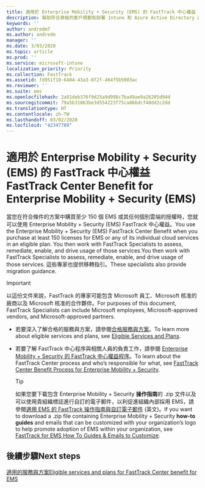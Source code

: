 ```yaml
---
title: 適用於 Enterprise Mobility + Security (EMS) 的 FastTrack 中心權益
description: 幫助符合資格的客戶規劃和部署 Intune 和 Azure Active Directory 進階版的計畫
keywords: ''
author: andredm7
ms.author: andredm
manager: ''
ms.date: 3/03/2020
ms.topic: article
ms.prod: ''
ms.service: microsoft-intune
localization_priority: Priority
ms.collection: FastTrack
ms.assetid: fd951f10-6404-43a3-8f2f-464f5b5003ac
ms.reviewer: ''
ms.suite: ems
ms.openlocfilehash: 2a81deb376f9d25a9d998c7ba49ae9a26205d94d
ms.sourcegitcommit: 79a5b31863be3d554223f75ca866dcf40dd2c2dd
ms.translationtype: HT
ms.contentlocale: zh-TW
ms.lasthandoff: 03/02/2020
ms.locfileid: "42347789"
---
```

# <a name="fasttrack-center-benefit-for-enterprise-mobility--security-ems"></a><span data-ttu-id="33e24-103">適用於 Enterprise Mobility + Security (EMS) 的 FastTrack 中心權益</span><span class="sxs-lookup"><span data-stu-id="33e24-103">FastTrack Center Benefit for Enterprise Mobility + Security (EMS)</span></span>

<span data-ttu-id="33e24-104">當您在符合條件的方案中購買至少 150 個 EMS 或其任何個別雲端的授權時，您就可以使用 Enterprise Mobility + Security (EMS) FastTrack 中心權益。</span><span class="sxs-lookup"><span data-stu-id="33e24-104">You use the Enterprise Mobility + Security (EMS) FastTrack Center Benefit when you purchase at least 150 licenses for EMS or any of its individual cloud services in an eligible plan.</span></span> <span data-ttu-id="33e24-105">You then work with FastTrack Specialists to assess, remediate, enable, and drive usage of those services.</span><span class="sxs-lookup"><span data-stu-id="33e24-105">You then work with FastTrack Specialists to assess, remediate, enable, and drive usage of those services.</span></span> <span data-ttu-id="33e24-106">這些專家也提供移轉指引。</span><span class="sxs-lookup"><span data-stu-id="33e24-106">These specialists also provide migration guidance.</span></span> 

> [!IMPORTANT]
> <span data-ttu-id="33e24-107">以這份文件來說，FastTrack 的專家可能包含 Microsoft 員工、Microsoft 核准的廠商以及 Microsoft 核准的合作夥伴。</span><span class="sxs-lookup"><span data-stu-id="33e24-107">For purposes of this document, FastTrack Specialists can include Microsoft employees, Microsoft-approved vendors, and Microsoft-approved partners.</span></span>

- <span data-ttu-id="33e24-108">若要深入了解合格的服務與方案，請參閱[合格服務與方案](M365-eligible-services-and-plans.md)。</span><span class="sxs-lookup"><span data-stu-id="33e24-108">To learn more about eligible services and plans, see [Eligible Services and Plans](M365-eligible-services-and-plans.md).</span></span>

- <span data-ttu-id="33e24-109">若要了解 FastTrack 中心程序與相關人員的負責工作，請參閱 [Enterprise Mobility + Security 的 FastTrack 中心權益程序](EMS-fasttrack-process.md)。</span><span class="sxs-lookup"><span data-stu-id="33e24-109">To learn about the FastTrack Center process and who’s responsible for what, see [FastTrack Center Benefit Process for Enterprise Mobility + Security](EMS-fasttrack-process.md).</span></span>

    > [!TIP]
    > <span data-ttu-id="33e24-110">如果您要下載包含 Enterprise Mobility + Security **操作指南**的 .zip 文件以及可以使用貴組織標誌進行自訂的電子郵件，以利促進組織內部採用 EMS，請參閱[適用 EMS 的 FastTrack 操作指南與自訂電子郵件](https://gallery.technet.microsoft.com/FastTrack-for-EMS-How-To-f170da4c) (英文)。</span><span class="sxs-lookup"><span data-stu-id="33e24-110">If you want to download a .zip file containing Enterprise Mobility + Security **how-to guides** and emails that can be customized with your organization’s logo to help promote adoption of EMS within your organization, see [FastTrack for EMS How To Guides & Emails to Customize](https://gallery.technet.microsoft.com/FastTrack-for-EMS-How-To-f170da4c).</span></span>

## <a name="next-steps"></a><span data-ttu-id="33e24-111">後續步驟</span><span class="sxs-lookup"><span data-stu-id="33e24-111">Next steps</span></span>

[<span data-ttu-id="33e24-112">適用的服務與方案</span><span class="sxs-lookup"><span data-stu-id="33e24-112">Eligible services and plans for FastTrack Center benefit for EMS</span></span>](M365-eligible-services-and-plans.md)


